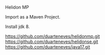 Helidon MP

Import as a Maven Project.

Install jdk 8.


https://github.com/duarteneves/helidonmp.git
https://github.com/duarteneves/helidonse.git
https://github.com/duarteneves/java17.git
